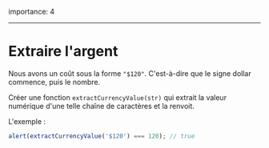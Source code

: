 importance: 4

---

# Extraire l'argent

Nous avons un coût sous la forme `"$120"`. C'est-à-dire que le signe dollar commence, puis le nombre.

Créer une fonction `extractCurrencyValue(str)` qui extrait la valeur numérique d'une telle chaîne de caractères et la renvoit.

L'exemple :

```js
alert(extractCurrencyValue('$120') === 120); // true
```


